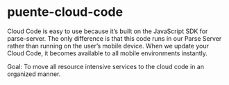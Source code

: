 # puente-cloud-code

Cloud Code is easy to use because it’s built on the JavaScript SDK for parse-server. The only difference is that this code runs in our Parse Server rather than running on the user’s mobile device. When we update your Cloud Code, it becomes available to all mobile environments instantly. 


Goal:
To move all resource intensive services to the cloud code in an organized manner.

